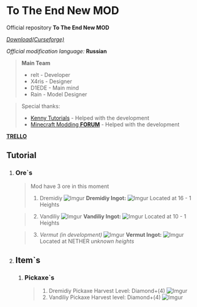 # To The End New MOD 

Official repository **To The End New MOD**

[_Download(Curseforge)_](https://www.curseforge.com/minecraft/mc-mods/to-the-end-new)

_Official modification language:_ **Russian**

> **Main Team**
> * relt - Developer
> * X4ris - Designer
> * D1EDE - Main mind
> * Rain - Model Designer

> Special thanks:
> * [Kenny Tutorials](https://www.youtube.com/channel/UCK9_efSuFksUsZCgMhYF-9A) - Helped with the development
> * [Minecraft Modding __FORUM__](https://forum.mcmodding.ru/) - Helped with the development

[**__TRELLO__**](https://trello.com/b/d707dAwE/to-the-end-new-mod)

## Tutorial 

1. ### Ore`s
    > Mod have 3 ore in this moment
    > 1. Dremidiy
    > ![Imgur](https://i.imgur.com/veojKG6.png)
    > **Dremidiy Ingot:**
    >  ![Imgur](https://i.imgur.com/nfaRExr.png)
    > Located at 16 - 1 Heights

    > 2. Vandiliy
    > ![Imgur](https://i.imgur.com/VDvd3hx.png)
    > **Vandiliy Ingot:**
    >  ![Imgur](https://i.imgur.com/Inwiu8q.png)
    > Located at 10 - 1 Heights 

    > 3. _Vermut (in development)_
    >![Imgur](https://i.imgur.com/qlLwR27.png)
    > **Vermut Ingot:**
    > ![Imgur](https://i.imgur.com/Ag3rZOP.png)  
    > Located at NETHER _*unknown heights*_
2. ## Item`s
    1. ### Pickaxe`s
        > 1. Dremidiy Pickaxe
        > Harvest Level: Diamond+(4) 
        > ![Imgur](https://i.imgur.com/ZSfxYUe.png)
        > 2. Vandiliy Pickaxe
        > Harvest level: Diamond+(4)
        > ![Imgur](https://i.imgur.com/x9ELf6S.png)